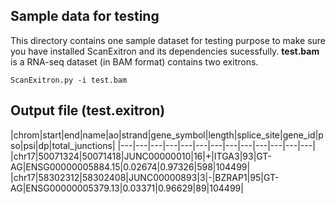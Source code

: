 Sample data for testing
---
This directory contains one sample dataset for testing purpose to make sure you have installed ScanExitron and its dependencies sucessfully. __test.bam__ is a RNA-seq dataset (in BAM format) contains two exitrons. 

```
ScanExitron.py -i test.bam  
```

Output file (test.exitron)
---
|chrom|start|end|name|ao|strand|gene_symbol|length|splice_site|gene_id|pso|psi|dp|total_junctions|
|---|---|---|---|---|---|---|---|---|---|---|---|---|
|chr17|50071324|50071418|JUNC00000010|16|+|ITGA3|93|GT-AG|ENSG00000005884.15|0.02674|0.97326|598|104499|
|chr17|58302312|58302408|JUNC00000893|3|-|BZRAP1|95|GT-AG|ENSG00000005379.13|0.03371|0.96629|89|104499|
